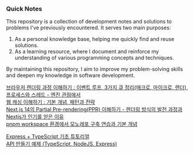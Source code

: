 ### Quick Notes

This repository is a collection of development notes and solutions to problems I've previously encountered. It serves two main purposes:

1. As a personal knowledge base, helping me quickly find and reuse solutions.
2. As a learning resource, where I document and reinforce my understanding of various programming concepts and techniques.

By maintaining this repository, I aim to improve my problem-solving skills and deepen my knowledge in software development.

[브라우저 렌더링 과정 이해하기 : 이벤트 루프, 3가지 큐 정리(매크로, 마이크로, 렌더), 프로세스와 스레드 - 엔진 관점에서](</2024/브라우저%20렌더링%20과정%20이해하기(이벤트%20루프,%20큐%20개념,%20프로세스와%20스레드)/index.md>)<br>
[웹 캐싱 이해하기 : 기본 개념, 패턴과 전략](</2024/웹%20캐싱%20이해하기%20(기본%20개념과%20패턴)/index.md>)<br>
[Next.js 14의 Partial Pre-rendering(PPR) 이해하기 - 렌더링 방식의 발전 과정과 Nextjs가 인기를 얻은 이유](/2024/Partial-Prerendering%20in%20Nextjs%2014/index.md)<br>
[pnpm workspace 환경에서 모노레포 구축 연습과 기본 개념](/2024/pnpm-workspace%20환경에서%20FE%20모노레포%20구축하기/index.md)<br>

[Express + TypeScript 기초 튜토리얼](/2024/Express+TypeScript%20기초%20튜토리얼%20/index.md)<br>
[API 만들기 예제 (TypeScript, NodeJS, Express)](</2024/TypeScript%20API(Express)/index.md>)<br>
